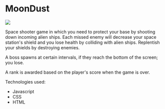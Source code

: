 # MoonDust

<img src="images/moondust-gif.gif" >

Space shooter game in which you need to protect your base by shooting down incoming alien ships. Each missed enemy will decrease your space station's shield and you lose health by colliding with alien ships. Replentish your shields by destroying enemies.

A boss spawns at certain intervals, if they reach the bottom of the screen; you lose.

A rank is awarded based on the player's score when the game is over.

Technologies used:

- Javascript
- CSS
- HTML
